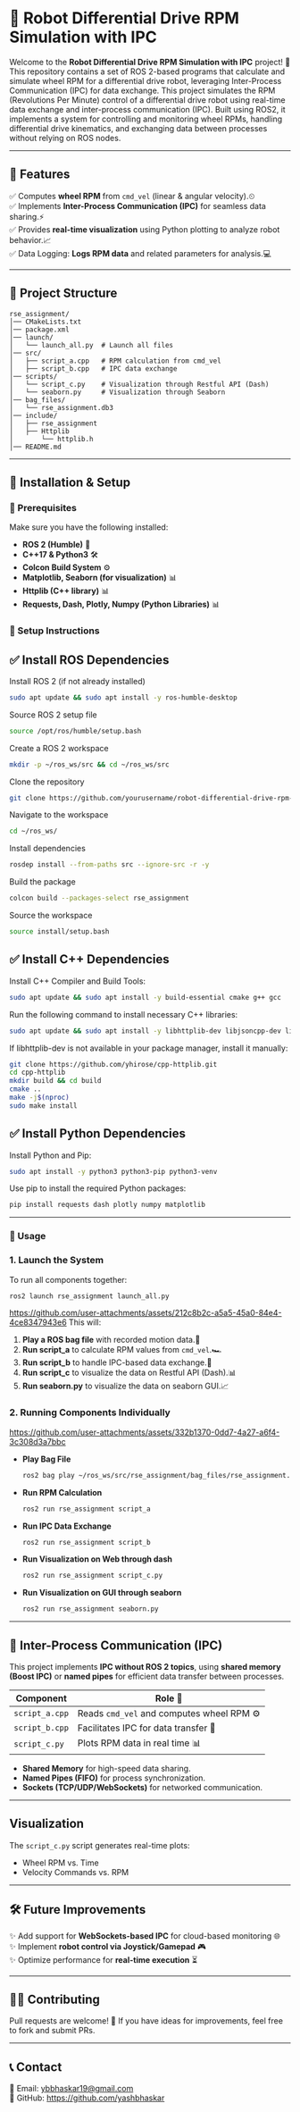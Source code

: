 # 🤖 Robot Differential Drive RPM Simulation with IPC

Welcome to the **Robot Differential Drive RPM Simulation with IPC**  project! 🚀 This repository contains a set of ROS 2-based programs that calculate and simulate wheel RPM for a differential drive robot, leveraging Inter-Process Communication (IPC) for data exchange.
This project simulates the RPM (Revolutions Per Minute) control of a differential drive robot using real-time data exchange and inter-process communication (IPC). Built using ROS2, it implements a system for controlling and monitoring wheel RPMs, handling differential drive kinematics, and exchanging data between processes without relying on ROS nodes.

---

## 📌 Features
✅ Computes **wheel RPM** from `cmd_vel` (linear & angular velocity).⏲  
✅ Implements **Inter-Process Communication (IPC)** for seamless data sharing.⚡  
✅ Provides **real-time visualization** using Python plotting to analyze robot behavior.📈  
✅ Data Logging: **Logs RPM data** and related parameters for analysis.💻  

---

## 📂 Project Structure
```
rse_assignment/
│── CMakeLists.txt
│── package.xml
│── launch/
│   └── launch_all.py  # Launch all files
│── src/
│   ├── script_a.cpp   # RPM calculation from cmd_vel
│   ├── script_b.cpp   # IPC data exchange
│── scripts/
│   └── script_c.py    # Visualization through Restful API (Dash)
│   └── seaborn.py     # Visualization through Seaborn
│── bag_files/
│   └── rse_assignment.db3
│── include/
│   ├── rse_assignment
│   ├── Httplib
│       └── httplib.h
│── README.md
```

---

## 🚀 Installation & Setup
### 🔹 Prerequisites
Make sure you have the following installed:
- **ROS 2 (Humble)** 🤖
- **C++17 & Python3** 🛠️
- **Colcon Build System** ⚙️
- **Matplotlib, Seaborn (for visualization)** 📊
- **Httplib (C++ library)** 📊
- **Requests, Dash, Plotly, Numpy (Python Libraries)** 📊

### 🔹 Setup Instructions
## ✅ Install ROS Dependencies
Install ROS 2 (if not already installed)
```bash
sudo apt update && sudo apt install -y ros-humble-desktop
```
Source ROS 2 setup file
```bash
source /opt/ros/humble/setup.bash
```
Create a ROS 2 workspace
```bash
mkdir -p ~/ros_ws/src && cd ~/ros_ws/src
```
Clone the repository
```bash
git clone https://github.com/yourusername/robot-differential-drive-rpm-ipc.git rse_assignment
```
Navigate to the workspace
```bash
cd ~/ros_ws/
```
Install dependencies
```bash
rosdep install --from-paths src --ignore-src -r -y
```
Build the package
```bash
colcon build --packages-select rse_assignment
```
Source the workspace
```bash
source install/setup.bash
```
## ✅ Install C++ Dependencies
Install C++ Compiler and Build Tools:
```bash
sudo apt update && sudo apt install -y build-essential cmake g++ gcc
```
Run the following command to install necessary C++ libraries:
```bash
sudo apt update && sudo apt install -y libhttplib-dev libjsoncpp-dev libboost-all-dev cmake
```
If libhttplib-dev is not available in your package manager, install it manually:
```bash
git clone https://github.com/yhirose/cpp-httplib.git
cd cpp-httplib
mkdir build && cd build
cmake ..
make -j$(nproc)
sudo make install
```
## ✅ Install Python Dependencies
Install Python and Pip:
```bash
sudo apt install -y python3 python3-pip python3-venv
```
Use pip to install the required Python packages:
```bash
pip install requests dash plotly numpy matplotlib
```

---

### 🔹 Usage
### 1. Launch the System
To run all components together:
```bash
ros2 launch rse_assignment launch_all.py
```
https://github.com/user-attachments/assets/212c8b2c-a5a5-45a0-84e4-4ce8347943e6
This will:
1. **Play a ROS bag file** with recorded motion data.🎥
2. **Run script_a** to calculate RPM values from `cmd_vel`.🏎️
3. **Run script_b** to handle IPC-based data exchange.🔄
4. **Run script_c** to visualize the data on Restful API (Dash).📊
5. **Run seaborn.py** to visualize the data on seaborn GUI.📈

### 2. Running Components Individually
https://github.com/user-attachments/assets/332b1370-0dd7-4a27-a6f4-3c308d3a7bbc
- **Play Bag File**
  ```bash
  ros2 bag play ~/ros_ws/src/rse_assignment/bag_files/rse_assignment.db3
  ```
- **Run RPM Calculation**
  ```bash
  ros2 run rse_assignment script_a
  ```
- **Run IPC Data Exchange**
  ```bash
  ros2 run rse_assignment script_b
  ```
- **Run Visualization on Web through dash**
  ```bash
  ros2 run rse_assignment script_c.py
  ```
- **Run Visualization on GUI through seaborn**
  ```bash
  ros2 run rse_assignment seaborn.py
  ```

---

## 🔄 Inter-Process Communication (IPC)
This project implements **IPC without ROS 2 topics**, using **shared memory (Boost IPC)** or **named pipes** for efficient data transfer between processes.

| Component        | Role 📌 |
|-----------------|---------|
| `script_a.cpp`  | Reads `cmd_vel` and computes wheel RPM ⚙️ |
| `script_b.cpp`  | Facilitates IPC for data transfer 🔄 |
| `script_c.py`   | Plots RPM data in real time 📊 |

- **Shared Memory** for high-speed data sharing.
- **Named Pipes (FIFO)** for process synchronization.
- **Sockets (TCP/UDP/WebSockets)** for networked communication.

---

## Visualization
The `script_c.py` script generates real-time plots:
- Wheel RPM vs. Time
- Velocity Commands vs. RPM

---

## 🛠️ Future Improvements
✨ Add support for **WebSockets-based IPC** for cloud-based monitoring 🌐  
✨ Implement **robot control via Joystick/Gamepad** 🎮  
✨ Optimize performance for **real-time execution** ⏳

---

## 👨‍💻 Contributing
Pull requests are welcome! 🎉 If you have ideas for improvements, feel free to fork and submit PRs.

---

## 📞 Contact
📧 Email: ybbhaskar19@gmail.com  
🐙 GitHub: https://github.com/yashbhaskar
